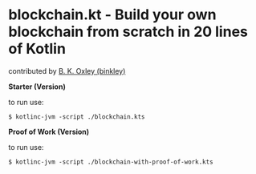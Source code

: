 # blockchain.kt - Build your own blockchain from scratch in 20 lines of Kotlin

contributed by [B. K. Oxley (binkley)](https://github.com/binkley) 


**Starter (Version)**

to run use:

    $ kotlinc-jvm -script ./blockchain.kts


**Proof of Work (Version)**

to run use:

    $ kotlinc-jvm -script ./blockchain-with-proof-of-work.kts

